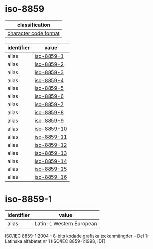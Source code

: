 # iso-8859

| classification
| --------------
| [character code format](character.md)

| identifier     | value
| -------------- | -----
| alias          | [iso-8859-1](#iso-8859-1)
| alias          | [iso-8859-2](#iso-8859-2)
| alias          | [iso-8859-3](#iso-8859-3)
| alias          | [iso-8859-4](#iso-8859-4)
| alias          | [iso-8859-5](#iso-8859-5)
| alias          | [iso-8859-6](#iso-8859-6)
| alias          | [iso-8859-7](#iso-8859-7)
| alias          | [iso-8859-8](#iso-8859-8)
| alias          | [iso-8859-9](#iso-8859-9)
| alias          | [iso-8859-10](#iso-8859-10)
| alias          | [iso-8859-11](#iso-8859-11)
| alias          | [iso-8859-12](#iso-8859-12)
| alias          | [iso-8859-13](#iso-8859-13)
| alias          | [iso-8859-14](#iso-8859-14)
| alias          | [iso-8859-15](#iso-8859-15)
| alias          | [iso-8859-16](#iso-8859-16)

# iso-8859-1
| identifier     | value
| -------------- | -----
| alias          | Latin-1 Western Europe­an

ISO/IEC 8859-1:2004 – 8-bits kodade grafiska teckenmängder – Del 1: Latinska alfabetet nr 1 (ISO/IEC 8859-1:1998, IDT)

